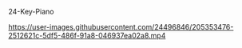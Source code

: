 24-Key-Piano



https://user-images.githubusercontent.com/24496846/205353476-2512621c-5df5-486f-91a8-046937ea02a8.mp4
